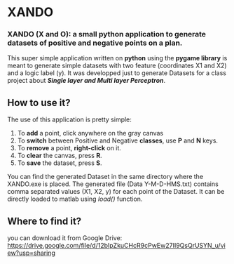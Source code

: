 # XANDO
### XANDO (X and O): a small python application to generate datasets of positive and negative points on a plan.
This super simple application written on **python** using the **pygame library** is meant to generate simple datasets with two feature (coordinates X1 and X2) and a logic
label (y). It was developped just to generate Datasets for a class project about ***Single layer and Multi layer Perceptron***.

## How to use it?
The use of this application is pretty simple:
1. To **add** a point, click anywhere on the gray canvas
2. To **switch** between Positive and Negative **classes**, use **P** and **N** keys.
3. To **remove** a point, **right-click** on it.
4. To **clear** the canvas, press **R**.
5. To **save** the dataset, press **S**.

You can find the generated Dataset in the same directory where the XANDO.exe is placed. The generated file (Data Y-M-D-HMS.txt) contains comma separated values (X1, X2, y) for each point of the Dataset. It can be directly loaded to matlab using *load()* function.

## Where to find it?
you can download it from Google Drive:
https://drive.google.com/file/d/12bIpZkuCHcR9cPwEw27II9QsQrUSYN_u/view?usp=sharing



